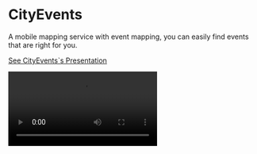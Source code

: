 # CityEvents
A mobile mapping service with event mapping, you can easily find events that are right for you.


[See CityEvents\`s Presentation](https://www.canva.com/design/DAFrZZUcryw/2bgeJsRiT6EUgR3X-AgD_Q/edit?utm_content=DAFrZZUcryw&utm_campaign=designshare&utm_medium=link2&utm_source=sharebutton)


![Иллюстрация к проекту](https://github.com/MAXBAF1/CityEvents/blob/master/screenrecorder-2023-08-13-12-14-59-72_sJgmDmd9.mp4)
